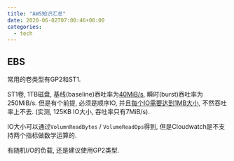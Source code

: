 ```yaml
---
title: "AWS知识汇总"
date: 2020-06-02T07:00:46+08:00
categories:
  - tech
---
```




## EBS
常用的卷类型有GP2和ST1.

ST1卷,  1TB磁盘, 基线(baseline)吞吐率为[40MiB/s](https://docs.aws.amazon.com/AWSEC2/latest/UserGuide/ebs-volume-types.html#EBSVolumeTypes_st1), 瞬时(burst)吞吐率为250MiB/s. 但是有个前提, 必须是顺序IO, 并且[每个IO需要达到1MB大小](https://docs.aws.amazon.com/AWSEC2/latest/UserGuide/ebs-io-characteristics.html#ebs-io-size-throughput-limits), 不然吞吐率上不去. (实测, 125KB IO大小, 吞吐率只有7MiB/s).

IO大小可以通过`VolumnReadBytes` / `VolumeReadOps`得到, 但是Cloudwatch是不支持两个指标做数学运算的.

有随机I/O的负载, 还是建议使用GP2类型.


